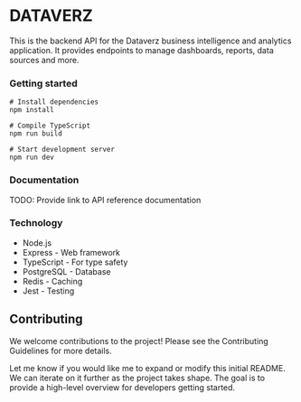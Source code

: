 # DATAVERZ

This is the backend API for the Dataverz business intelligence and analytics application. It provides endpoints to manage dashboards, reports, data sources and more.

### Getting started
```
# Install dependencies
npm install

# Compile TypeScript
npm run build 

# Start development server 
npm run dev
```

### Documentation
TODO: Provide link to API reference documentation

### Technology

- Node.js
- Express - Web framework
- TypeScript - For type safety
- PostgreSQL - Database
- Redis - Caching
- Jest - Testing

## Contributing

We welcome contributions to the project! Please see the Contributing Guidelines for more details.

Let me know if you would like me to expand or modify this initial README. We can iterate on it further as the project takes shape. The goal is to provide a high-level overview for developers getting started.

